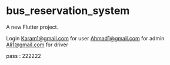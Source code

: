 # bus_reservation_system

A new Flutter project.

Login
Karam1@gmail.com for user
Ahmad1@gmail.com for admin
Ali1@gmail.com for driver

pass : 222222
